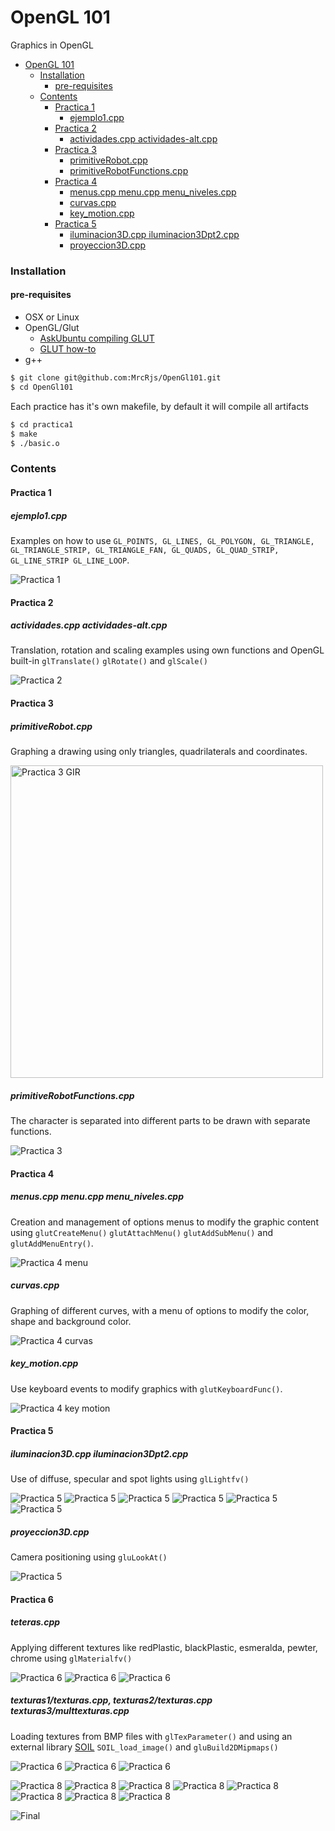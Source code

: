 OpenGL 101
============

Graphics in OpenGL

* [OpenGL 101](#opengl-101)
     * [Installation](#installation)
        * [pre-requisites](#pre-requisites)
     * [Contents](#contents)
        * [Practica 1](#practica-1)
           * [ejemplo1.cpp](#ejemplo1cpp)
        * [Practica 2](#practica-2)
           * [actividades.cpp actividades-alt.cpp](#actividadescpp-actividades-altcpp)
        * [Practica 3](#practica-3)
           * [primitiveRobot.cpp](#primitiverobotcpp)
           * [primitiveRobotFunctions.cpp](#primitiverobotfunctionscpp)
        * [Practica 4](#practica-4)
           * [menus.cpp menu.cpp menu_niveles.cpp](#menuscpp-menucpp-menu_nivelescpp)
           * [curvas.cpp](#curvascpp)
           * [key_motion.cpp](#key_motioncpp)
        * [Practica 5](#practica-5)
           * [iluminacion3D.cpp iluminacion3Dpt2.cpp](#iluminacion3dcpp-iluminacion3dpt2cpp)
           * [proyeccion3D.cpp](#proyeccion3dcpp)


### Installation

#### pre-requisites

- OSX or Linux
- OpenGL/Glut
    - [AskUbuntu compiling GLUT](https://askubuntu.com/a/937531/907214)
    - [GLUT how-to](https://web.eecs.umich.edu/~sugih/courses/eecs487/glut-howto/)
- g++
 
```bash
$ git clone git@github.com:MrcRjs/OpenGl101.git
$ cd OpenGl101
```
 

Each practice has it's own makefile, by default it will compile all artifacts

```bash
$ cd practica1
$ make
$ ./basic.o
```

### Contents

#### Practica 1

##### ejemplo1.cpp

Examples on how to use `GL_POINTS, GL_LINES, GL_POLYGON, GL_TRIANGLE, GL_TRIANGLE_STRIP,
GL_TRIANGLE_FAN, GL_QUADS, GL_QUAD_STRIP, GL_LINE_STRIP GL_LINE_LOOP`.

![Practica 1](./img/p1_01.png)


#### Practica 2

##### actividades.cpp actividades-alt.cpp

Translation, rotation and scaling examples using own functions
and OpenGL built-in `glTranslate()` `glRotate()` and `glScale()` 

![Practica 2](./img/p2_01.png)

#### Practica 3

##### primitiveRobot.cpp

Graphing a drawing using only triangles, quadrilaterals and coordinates.

<img alt="Practica 3 GIR" src="/img/gir.jpg" height="500"/>

##### primitiveRobotFunctions.cpp

The character is separated into different parts to be drawn with separate functions.

![Practica 3](./img/p3_01.png)

#### Practica 4

##### menus.cpp menu.cpp menu_niveles.cpp

Creation and management of options menus to modify the graphic content using `glutCreateMenu()` `glutAttachMenu()` `glutAddSubMenu()` and `glutAddMenuEntry()`.

![Practica 4 menu](./img/p4_01.png)

##### curvas.cpp

Graphing of different curves, with a menu of options to modify the color, shape and background color.

![Practica 4 curvas](./img/p4_02.png)

##### key_motion.cpp

Use keyboard events to modify graphics with `glutKeyboardFunc()`.

![Practica 4 key motion](./img/p4_03.png)

#### Practica 5

##### iluminacion3D.cpp iluminacion3Dpt2.cpp 

Use of diffuse, specular and spot lights using `glLightfv()`

![Practica 5](./img/p5_01.png)
![Practica 5](./img/p5_02.png)
![Practica 5](./img/p5_04.png)
![Practica 5](./img/p5_06.png)
![Practica 5](./img/p5_03.png)
![Practica 5](./img/p5_07.png)

##### proyeccion3D.cpp

Camera positioning using `gluLookAt()`

![Practica 5](./img/p5_09.png)

#### Practica 6 

##### teteras.cpp

Applying different textures like redPlastic, blackPlastic, esmeralda, pewter, chrome using `glMaterialfv()`

![Practica 6](./img/p6_01.png)
![Practica 6](./img/p6_02.png)
![Practica 6](./img/p6_03.png)


##### texturas1/texturas.cpp, texturas2/texturas.cpp texturas3/multtexturas.cpp

Loading textures from BMP files with `glTexParameter()` and using an external library [SOIL](https://github.com/littlstar/soil) `SOIL_load_image()` and `gluBuild2DMipmaps()`

![Practica 6](./img/p6_05.png)
![Practica 6](./img/p6_06.png)
![Practica 6](./img/p6_07.png)

![Practica 8](./img/p8_01.png)
![Practica 8](./img/p8_02.png)
![Practica 8](./img/p8_03.png)
![Practica 8](./img/p8_04.png)
![Practica 8](./img/p8_05.png)
![Practica 8](./img/p8_07.png)
![Practica 8](./img/p8_08.png)
![Practica 8](./img/p8_09.png)

![Final](./img/final.jpeg)
